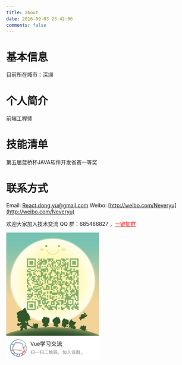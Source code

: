 ```yaml
---
title: about
date: 2016-09-03 23:42:06
comments: false
---
```



# 基本信息
目前所在城市：深圳

# 个人简介
前端工程师 
<!-- 喜欢 javascript 语言和相关组件以及 backbone、vue.js、node.js、mongoDB、PHP、JAVA、GO、Redis、Docker、Linux等后端、数据库技术 -->

<!--
# 技能清单
后端语言：Java/Node/PHP
前端框架：zepto/jQuery/jQuery EasyUI/Bootstrap/AngularJS/
前端工具：sass/compass/impressjs/hexo/requirejs/seajs
数据库相关：MySQL/SQL Server/Redis/
版本管理、文档和自动化部署工具：Svn/Git/Grunt/Gulp
单元测试：PHPUnit/SimpleTest/Qunit 
Web框架：ThinkPHP/Spring MVC/CodeIgniter

-->

# 技能清单
第五届蓝桥杯JAVA软件开发省赛一等奖

# 联系方式
Email: React.dong.yu@gmail.com
Weibo: [http://weibo.com/Neveryu](http://weibo.com/Neveryu)

欢迎大家加入技术交流 QQ 群：685486827 ，<a target="_blank" style="color: red;" href="//shang.qq.com/wpa/qunwpa?idkey=32da7a18744756b0d8ffdd05b84999afecb5265dbad0fb119033e122abe803f3">一键加群</a>

<img src="/images/qq-group.png" alt="加入qq群" width="250" style="margin: 0;">

